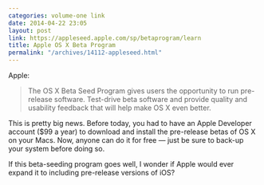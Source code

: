 ```yaml
---
categories: volume-one link
date: 2014-04-22 23:05
layout: post
link: https://appleseed.apple.com/sp/betaprogram/learn
title: Apple OS X Beta Program
permalink: "/archives/14112-appleseed.html"
---
```



Apple: 

> The OS X Beta Seed Program gives users the opportunity to run pre-release software. Test-drive beta software and provide quality and usability feedback that will help make OS X even better.

This is pretty big news. Before today, you had to have an Apple Developer account ($99 a year) to download and install the pre-release betas of OS X on your Macs. Now, anyone can do it for free &mdash; just be sure to back-up your system before doing so.

If this beta-seeding program goes well, I wonder if Apple would ever expand it to including pre-release versions of iOS? 

